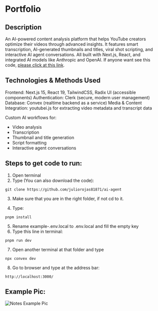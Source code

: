 # Portfolio

## Description

An AI-powered content analysis platform that helps YouTube creators optimize their videos through advanced insights. It features smart transcription, AI-generated thumbnails and titles, viral shot scripting, and interactive AI agent conversations. All built with Next.js, React, and integrated AI models like Anthropic and OpenAI.
If anyone want see this code, [please click at this link](https://ai-agent-n7654qqpz-juliorojas81871s-projects.vercel.app).

## Technologies & Methods Used

Frontend: Next.js 15, React 19, TailwindCSS, Radix UI (accessible components)
Authentication: Clerk (secure, modern user management)
Database: Convex (realtime backend as a service)
Media & Content Integration: youtubei.js for extracting video metadata and transcript data

Custom AI workflows for:
* Video analysis
* Transcription
* Thumbnail and title generation
* Script formatting
* Interactive agent conversations

## Steps to get code to run:
1. Open terminal
2. Type (You can also download the code):
```
git clone https://github.com/juliorojas81871/ai-agent
```

3. Make sure that you are in the right folder, if not cd to it.

4. Type:
```
pnpm install
```
5. Rename example-.env.local to .env.local and fill the empty key
6. Type this line in terminal:
```
pnpm run dev
```
7. Open another terminal at that folder and type
```
npx convex dev
```
8. Go to browser and type at the address bar:
```
http://localhost:3000/
```

## Example Pic:
![Notes Example Pic](https://github.com/juliorojas81871/ai-agent/tree/main/public/main.png)
